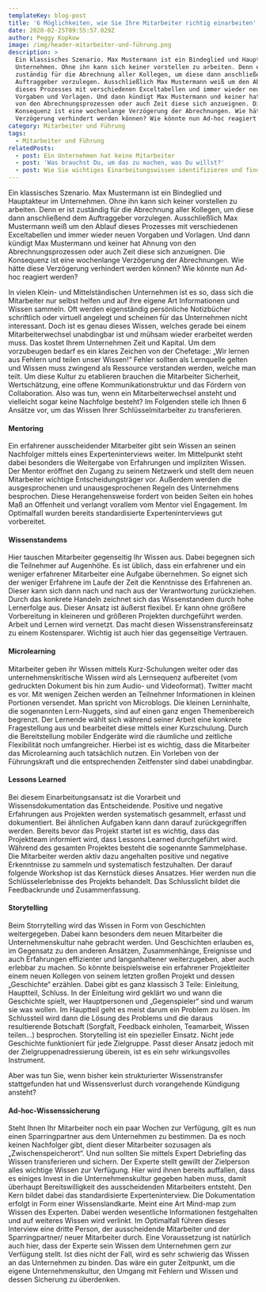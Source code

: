 ```yaml
---
templateKey: blog-post
title: '6 Möglichkeiten, wie Sie Ihre Mitarbeiter richtig einarbeiten'
date: 2020-02-25T09:55:57.029Z
author: Peggy Kopkow
image: /img/header-mitarbeiter-und-führung.png
description: >
  Ein klassisches Szenario. Max Mustermann ist ein Bindeglied und Hauptakteur im
  Unternehmen. Ohne ihn kann sich keiner vorstellen zu arbeiten. Denn er ist
  zuständig für die Abrechnung aller Kollegen, um diese dann anschließend dem
  Auftraggeber vorzulegen. Ausschließlich Max Mustermann weiß um den Ablauf
  dieses Prozesses mit verschiedenen Exceltabellen und immer wieder neuen
  Vorgaben und Vorlagen. Und dann kündigt Max Mustermann und keiner hat Ahnung
  von den Abrechnungsprozessen oder auch Zeit diese sich anzueignen. Die
  Konsequenz ist eine wochenlange Verzögerung der Abrechnungen. Wie hätte diese
  Verzögerung verhindert werden können? Wie könnte nun Ad-hoc reagiert werden?
category: Mitarbeiter und Führung
tags:
  - Mitarbeiter und Führung
relatedPosts:
  - post: Ein Unternehmen hat keine Mitarbeiter
  - post: 'Was brauchst Du, um das zu machen, was Du willst?'
  - post: Wie Sie wichtiges Einarbeitungswissen identifizieren und finden
---
```

Ein klassisches Szenario. Max Mustermann ist ein Bindeglied und Hauptakteur im Unternehmen. Ohne ihn kann sich keiner vorstellen zu arbeiten. Denn er ist zuständig für die Abrechnung aller Kollegen, um diese dann anschließend dem Auftraggeber vorzulegen. Ausschließlich Max Mustermann weiß um den Ablauf dieses Prozesses mit verschiedenen Exceltabellen und immer wieder neuen Vorgaben und Vorlagen. Und dann kündigt Max Mustermann und keiner hat Ahnung von den Abrechnungsprozessen oder auch Zeit diese sich anzueignen. Die Konsequenz ist eine wochenlange Verzögerung der Abrechnungen. Wie hätte diese Verzögerung verhindert werden können? Wie könnte nun Ad-hoc reagiert werden?

In vielen Klein- und Mittelständischen Unternehmen ist es so, dass sich die Mitarbeiter nur selbst helfen und auf ihre eigene Art Informationen und Wissen sammeln. Oft werden eigenständig persönliche Notizbücher schriftlich oder virtuell angelegt und scheinen für das Unternehmen nicht interessant. Doch ist es genau dieses Wissen, welches gerade bei einem Mitarbeiterwechsel unabdingbar ist und mühsam wieder erarbeitet werden muss. Das kostet Ihrem Unternehmen Zeit und Kapital. Um dem vorzubeugen bedarf es ein klares Zeichen von der Chefetage: „Wir lernen aus Fehlern und teilen unser Wissen!“ Fehler sollten als Lernquelle gelten und Wissen muss zwingend als Ressource verstanden werden, welche man teilt. Um diese Kultur zu etablieren brauchen die Mitarbeiter Sicherheit, Wertschätzung, eine offene Kommunikationstruktur und das Fördern von Collaboration. Also was tun, wenn ein Mitarbeiterwechsel ansteht und vielleicht sogar keine Nachfolge besteht? Im Folgenden stelle ich Ihnen 6 Ansätze vor, um das Wissen Ihrer Schlüsselmitarbeiter zu transferieren.

#### Mentoring

Ein erfahrener ausscheidender Mitarbeiter gibt sein Wissen an seinen Nachfolger mittels eines Experteninterviews weiter. Im Mittelpunkt steht dabei besonders die Weitergabe von Erfahrungen und impliziten Wissen. Der Mentor eröffnet den Zugang zu seinem Netzwerk und stellt dem neuen Mitarbeiter wichtige Entscheidungsträger vor. Außerdem werden die ausgesprochenen und unausgesprochenen Regeln des Unternehmens besprochen. Diese Herangehensweise fordert von beiden Seiten ein hohes Maß an Offenheit und verlangt vorallem vom Mentor viel Engagement. Im Optimalfall wurden bereits standardisierte Experteninterviews gut vorbereitet.

#### Wissenstandems

Hier tauschen Mitarbeiter gegenseitig Ihr Wissen aus. Dabei begegnen sich die Teilnehmer auf Augenhöhe. Es ist üblich, dass ein erfahrener und ein weniger erfahrener Mitarbeiter eine Aufgabe übernehmen. So eignet sich der weniger Erfahrene im Laufe der Zeit die Kenntnisse des Erfahrenen an. Dieser kann sich dann nach und nach aus der Verantwortung zurückziehen. Durch das konkrete Handeln zeichnet sich das Wissenstandem durch hohe Lernerfolge aus. Dieser Ansatz ist äußerst flexibel. Er kann ohne größere Vorbereitung in kleineren und größeren Projekten durchgeführt werden. Arbeit und Lernen wird vernetzt. Das macht diesen Wissenstransfereinsatz zu einem Kostensparer. Wichtig ist auch hier das gegenseitige Vertrauen.

#### Microlearning

Mitarbeiter geben ihr Wissen mittels Kurz-Schulungen weiter oder das unternehmenskritische Wissen wird als Lernsequenz aufbereitet (vom gedruckten Dokument bis hin zum Audio- und Videoformat). Twitter macht es vor. Mit wenigen Zeichen werden an Teilnehmer Informationen in kleinen Portionen versendet. Man spricht von Microblogs. Die kleinen Lerninhalte, die sogenannten Lern-Nuggets, sind auf einen ganz engen Themenbereich begrenzt. Der Lernende wählt sich während seiner Arbeit eine konkrete Fragestellung aus und bearbeitet diese mittels einer Kurzschulung. Durch die Bereitstellung mobiler Endgeräte wird die räumliche und zeitliche Flexibilität noch umfangreicher. Hierbei ist es wichtig, dass die Mitarbeiter das Microlearning auch tatsächlich nutzen. Ein Vorleben von der Führungskraft und die entsprechenden Zeitfenster sind dabei unabdingbar.

#### Lessons Learned

Bei diesem Einarbeitungsansatz ist die Vorarbeit und Wissensdokumentation das Entscheidende. Positive und negative Erfahrungen aus Projekten werden systematisch gesammelt, erfasst und dokumentiert. Bei ähnlichen Aufgaben kann dann darauf zurückgegriffen werden. Bereits bevor das Projekt startet ist es wichtig, dass das Projektteam informiert wird, dass Lessons Learned durchgeführt wird. Während des gesamten Projektes besteht die sogenannte Sammelphase. Die Mitarbeiter werden aktiv dazu angehalten positive und negative Erkenntnisse zu sammeln und systematisch festzuhalten. Der darauf folgende Workshop ist das Kernstück dieses Ansatzes. Hier werden nun die Schlüsselerlebnisse des Projekts behandelt. Das Schlusslicht bildet die Feedbackrunde und Zusammenfassung.

#### Storytelling

Beim Storrytelling wird das Wissen in Form von Geschichten weitergegeben. Dabei kann besonders dem neuen Mitarbeiter die Unternehmenskultur nahe gebracht werden. Und Geschichten erlauben es, im Gegensatz zu den anderen Ansätzen, Zusammenhänge, Ereignisse und auch Erfahrungen effizienter und langanhaltener weiterzugeben, aber auch erlebbar zu machen. So könnte beispielsweise ein erfahrener Projektleiter einem neuen Kollegen von seinem letzten großen Projekt und dessen „Geschichte“ erzählen. Dabei gibt es ganz klassisch 3 Teile: Einleitung, Hauptteil, Schluss. In der Einleitung wird geklärt wo und wann die Geschichte spielt, wer Hauptpersonen und „Gegenspieler“ sind und warum sie was wollen. Im Hauptteil geht es meist darum ein Problem zu lösen. Im Schlussteil wird dann die Lösung des Problems und die daraus resultierende Botschaft (Sorgfalt, Feedback einholen, Teamarbeit, Wissen teilen…) besprochen. Storytelling ist ein spezieller Einsatz. Nicht jede Geschichte funktioniert für jede Zielgruppe. Passt dieser Ansatz jedoch mit der Zielgruppenadressierung überein, ist es ein sehr wirkungsvolles Instrument.

Aber was tun Sie, wenn bisher kein strukturierter Wissenstransfer stattgefunden hat und Wissensverlust durch vorangehende Kündigung ansteht? 

#### Ad-hoc-Wissenssicherung

Steht Ihnen Ihr Mitarbeiter noch ein paar Wochen zur Verfügung, gilt es nun einen Sparringpartner aus dem Unternehmen zu bestimmen. Da es noch keinen Nachfolger gibt, dient dieser Mitarbeiter sozusagen als „Zwischenspeicherort“. Und nun sollten Sie mittels Expert Debriefing das Wissen transferieren und sichern. Der Experte stellt gewillt der Zielperson alles wichtige Wissen zur Verfügung. Hier wird ihnen bereits auffallen, dass es einiges Invest in die Unternehmenskultur gegeben haben muss, damit überhaupt Bereitswilligkeit des ausscheidenden Mitarbeiters entsteht. Den Kern bildet dabei das standardisierte Experteninterview. Die Dokumentation erfolgt in Form einer Wissenslandkarte. Meint eine Art Mind-map zum Wissen des Experten. Dabei werden wesentliche Informationen festgehalten und auf weiteres Wissen wird verlinkt. Im Optimalfall führen dieses Interview eine dritte Person, der ausscheidende Mitarbeiter und der Sparringpartner/ neuer Mitarbeiter durch. Eine Voraussetzung ist natürlich auch hier, dass der Experte sein Wissen dem Unternehmen gern zur Verfügung stellt. Ist dies nicht der Fall, wird es sehr schwierig das Wissen an das Unternehmen zu binden. Das wäre ein guter Zeitpunkt, um die eigene Unternehmenskultur, den Umgang mit Fehlern und Wissen und dessen Sicherung zu überdenken.
